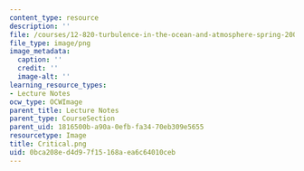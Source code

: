 ```yaml
---
content_type: resource
description: ''
file: /courses/12-820-turbulence-in-the-ocean-and-atmosphere-spring-2007/0bca208ed4d97f15168aea6c64010ceb_Critical.png
file_type: image/png
image_metadata:
  caption: ''
  credit: ''
  image-alt: ''
learning_resource_types:
- Lecture Notes
ocw_type: OCWImage
parent_title: Lecture Notes
parent_type: CourseSection
parent_uid: 1816500b-a90a-0efb-fa34-70eb309e5655
resourcetype: Image
title: Critical.png
uid: 0bca208e-d4d9-7f15-168a-ea6c64010ceb
---
```

